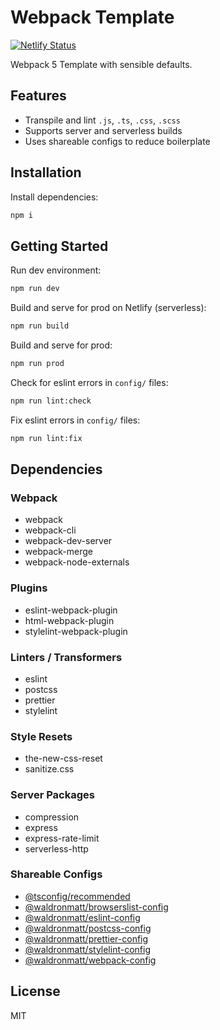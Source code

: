 # Webpack Template

[![Netlify Status](https://api.netlify.com/api/v1/badges/0025207c-743d-4b37-b24e-9b67b3489f48/deploy-status)](https://app.netlify.com/sites/waldronmatt-webpack-template/deploys)

Webpack 5 Template with sensible defaults.

## Features

- Transpile and lint `.js`, `.ts`, `.css`, `.scss`
- Supports server and serverless builds
- Uses shareable configs to reduce boilerplate

## Installation

Install dependencies:

```bash
npm i
```

## Getting Started

Run dev environment:

```bash
npm run dev
```

Build and serve for prod on Netlify (serverless):

```bash
npm run build
```

Build and serve for prod:

```bash
npm run prod
```

Check for eslint errors in `config/` files:

```bash
npm run lint:check
```

Fix eslint errors in `config/` files:

```bash
npm run lint:fix
```

## Dependencies

### Webpack

- webpack
- webpack-cli
- webpack-dev-server
- webpack-merge
- webpack-node-externals

### Plugins

- eslint-webpack-plugin
- html-webpack-plugin
- stylelint-webpack-plugin

### Linters / Transformers

- eslint
- postcss
- prettier
- stylelint

### Style Resets

- the-new-css-reset
- sanitize.css

### Server Packages

- compression
- express
- express-rate-limit
- serverless-http

### Shareable Configs

- [@tsconfig/recommended](https://github.com/tsconfig/bases)
- [@waldronmatt/browserslist-config](https://github.com/waldronmatt/browserslist-config)
- [@waldronmatt/eslint-config](https://github.com/waldronmatt/eslint-config)
- [@waldronmatt/postcss-config](https://github.com/waldronmatt/postcss-config)
- [@waldronmatt/prettier-config](https://github.com/waldronmatt/prettier-config)
- [@waldronmatt/stylelint-config](https://github.com/waldronmatt/stylelint-config)
- [@waldronmatt/webpack-config](https://github.com/waldronmatt/webpack-config)

## License

MIT
